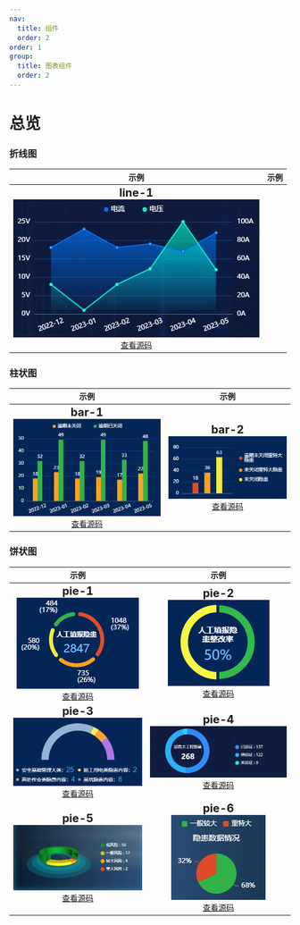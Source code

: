 ```yaml
---
nav:
  title: 组件
  order: 2
order: 1
group:
  title: 图表组件
  order: 2
---
```


<style>
.title {
  font-size: 20px;
  font-weight: bold;
  padding-bottom: 4px;
}
</style>

# 总览

### 折线图

|                                                              示例                                                               |                                                              示例                                                               |
| :-----------------------------------------------------------------------------------------------------------------------------: | :-----------------------------------------------------------------------------------------------------------------------------: |
| <span class="title">line-1</span><br><img class="img" src="../assets/screen-component/line1.png"><br>[查看源码](./chart-line-1.md) |


### 柱状图

|                                                              示例                                                               |                                                              示例                                                               |
| :-----------------------------------------------------------------------------------------------------------------------------: | :-----------------------------------------------------------------------------------------------------------------------------: |
| <span class="title">bar-1</span><br><img class="img" src="../assets/screen-component/bar1.png"><br>[查看源码](./chart-bar-1.md) | <span class="title">bar-2</span><br><img class="img" src="../assets/screen-component/bar2.png"><br>[查看源码](./chart-bar-1.md) |

### 饼状图

|                                                              示例                                                               |                                                              示例                                                               |
| :-----------------------------------------------------------------------------------------------------------------------------: | :-----------------------------------------------------------------------------------------------------------------------------: |
| <span class="title">pie-1</span><br><img class="img" src="../assets/screen-component/pie1.png"><br>[查看源码](./chart-pie-1.md) | <span class="title">pie-2</span><br><img class="img" src="../assets/screen-component/pie2.png"><br>[查看源码](./chart-pie-2.md) |
| <span class="title">pie-3</span><br><img class="img" src="../assets/screen-component/pie3.png"><br>[查看源码](./chart-pie-3.md) | <span class="title">pie-4</span><br><img class="img" src="../assets/screen-component/pie4.png"><br>[查看源码](./chart-pie-4.md) |
| <span class="title">pie-5</span><br><img class="img" src="../assets/screen-component/pie5.png"><br>[查看源码](./chart-pie-5.md) | <span class="title">pie-6</span><br><img class="img" src="../assets/screen-component/pie6.png"><br>[查看源码](./chart-pie-6.md) |